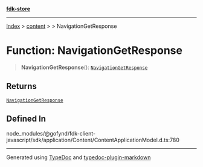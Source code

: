 [**fdk-store**](../../../README.md)
***

[Index](../../../API.md) > [content](../../README.md) > [<internal>](../README.md) > NavigationGetResponse

# Function: NavigationGetResponse

> **NavigationGetResponse**(): [`NavigationGetResponse`](../type-aliases/type-alias.NavigationGetResponse.md)

## Returns

[`NavigationGetResponse`](../type-aliases/type-alias.NavigationGetResponse.md)

## Defined In

node\_modules/@gofynd/fdk-client-javascript/sdk/application/Content/ContentApplicationModel.d.ts:780

***
Generated using [TypeDoc](https://typedoc.org/) and [typedoc-plugin-markdown](https://www.npmjs.com/package/typedoc-plugin-markdown)
